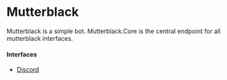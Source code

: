 # Mutterblack

Mutterblack is a simple bot. Mutterblack.Core is the central endpoint for all mutterblack interfaces.

#### Interfaces
* [Discord](https://github.com/Lampjaw/Mutterblack.Discord)
